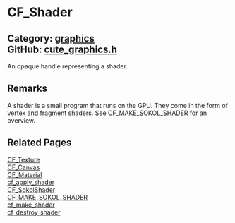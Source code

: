[//]: # (This file is automatically generated by Cute Framework's docs parser.)
[//]: # (Do not edit this file by hand!)
[//]: # (See: https://github.com/RandyGaul/cute_framework/blob/master/samples/docs_parser.cpp)
[](../header.md ':include')

# CF_Shader

Category: [graphics](/api_reference?id=graphics)  
GitHub: [cute_graphics.h](https://github.com/RandyGaul/cute_framework/blob/master/include/cute_graphics.h)  
---

An opaque handle representing a shader.

## Remarks

A shader is a small program that runs on the GPU. They come in the form of vertex and fragment shaders. See [CF_MAKE_SOKOL_SHADER](/graphics/cf_make_sokol_shader.md) for an overview.

## Related Pages

[CF_Texture](/graphics/cf_texture.md)  
[CF_Canvas](/graphics/cf_canvas.md)  
[CF_Material](/graphics/cf_material.md)  
[cf_apply_shader](/graphics/cf_apply_shader.md)  
[CF_SokolShader](/graphics/cf_sokolshader.md)  
[CF_MAKE_SOKOL_SHADER](/graphics/cf_make_sokol_shader.md)  
[cf_make_shader](/graphics/cf_make_shader.md)  
[cf_destroy_shader](/graphics/cf_destroy_shader.md)  
